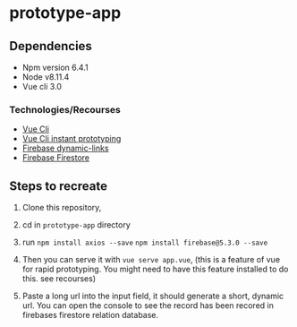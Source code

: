# prototype-app

 ## Dependencies
 - Npm version 6.4.1
 - Node v8.11.4
 - Vue cli 3.0
 
  ### Technologies/Recourses
 - [Vue Cli](http://cli.vuejs.org/guide/installation.html) 
 - [Vue Cli instant prototyping](https://cli.vuejs.org/guide/prototyping.html)
 - [Firebase dynamic-links](https://firebase.google.com/docs/dynamic-links/)
 - [Firebase Firestore](https://firebase.google.com/docs/firestore/)
 
  ## Steps to recreate
 
 1. Clone this repository,
 
 2. cd in `prototype-app` directory
 
 3. run `npm install axios --save`
        `npm install firebase@5.3.0 --save`

 3. Then you can serve it with `vue serve app.vue`, (this is a feature of vue for rapid prototyping. You might need to have this feature installed to do this. see recourses)
 
 4. Paste a long url into the input field, it should generate a short, dynamic url. You can open the console to see the record has been recored in firebases firestore relation database.
